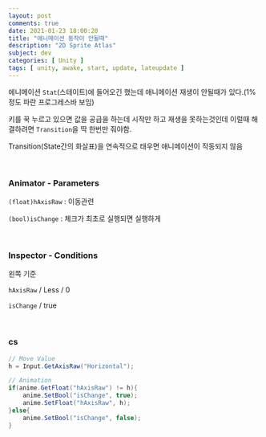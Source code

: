 ```yaml
---
layout: post
comments: true
date: 2021-01-23 18:00:20
title: "애니메이션 동작이 안될때"
description: "2D Sprite Atlas"
subject: dev
categories: [ Unity ]
tags: [ unity, awake, start, update, lateupdate ]
---
```



에니메이션 `Stat`(스테이트)에 들어오긴 했는데 애니메이션 재생이 안될때가 있다.(1% 정도 파란 프로그레스바 보임)

키를 꾹 누르고 있으면 값을 공급을 하는데 시작만 하고 재생을 못하는것인데 이럴때 해결하려면 `Transition`을 딱 한번만 줘야함.

Transition(State간의 화살표)을 연속적으로 태우면 애니메이션이 작동되지 않음

<br>

### Animator - Parameters

`(float)hAxisRaw` : 이동관련

`(bool)isChange` : 체크가 최초로 실행되면 실행하게

<br>

### Inspector - Conditions

왼쪽 기준

`hAxisRaw` / Less / 0 

`isChange` / true

<br>

### cs

```c#
// Move Value
h = Input.GetAxisRaw("Horizontal");

// Animation
if(anime.GetFloat("hAxisRaw") != h){
    anime.SetBool("isChange", true);
    anime.SetFloat("hAxisRaw", h);
}else{
    anime.SetBool("isChange", false);
}
```

<br>


